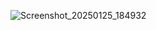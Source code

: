 ![Screenshot_20250125_184932](https://github.com/user-attachments/assets/f548bb29-5531-4d08-8414-7cd258ffc033)
